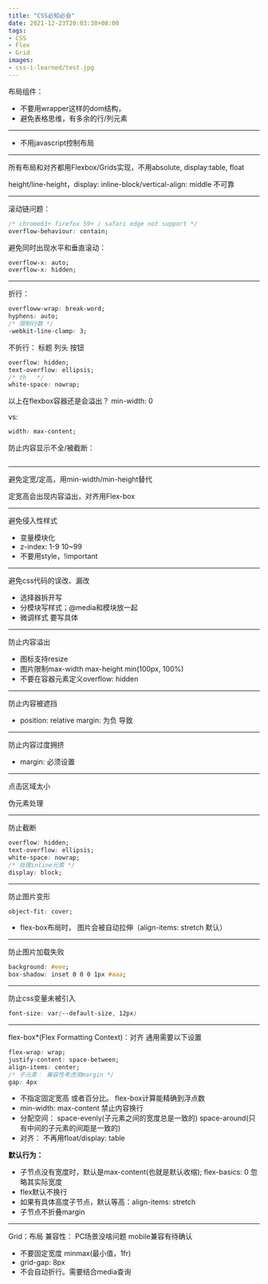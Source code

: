 ```yaml
---
title: "CSS必知必会"
date: 2021-12-23T20:03:38+08:00
tags:
- CSS
- Flex
- Grid
images:
- css-i-learned/test.jpg
---
```


布局组件：

* 不要用wrapper这样的dom结构，
* 避免表格思维，有多余的行/列元素

---

* 不用javascript控制布局

---

所有布局和对齐都用Flexbox/Grids实现，不用absolute, display:table, float

height/line-height，display: inline-block/vertical-align: middle 不可靠

---

滚动链问题：

``` css
/* chrome63+ firefox 59+ / safari edge not support */
overflow-behaviour: contain;
```

避免同时出现水平和垂直滚动：

``` css
overflow-x: auto;
overflow-x: hidden;
```

---

折行：

``` css
overfloww-wrap: break-word;
hyphens: auto;
/* 限制行数 */
-webkit-line-clamp: 3; 
```

不折行： 标题 列头 按钮

``` css
overflow: hidden;
text-overflow: ellipsis;
/* th   */
white-space: nowrap; 
```

以上在flexbox容器还是会溢出？ min-width: 0

vs:

``` css
width: max-content;
```


防止内容显示不全/被截断：

``` css

```

---

避免定宽/定高，用min-width/min-height替代

定宽高会出现内容溢出，对齐用Flex-box

---

避免侵入性样式


* 变量模块化
* z-index: 1-9 10~99
* 不要用style，!important

---

避免css代码的误改、漏改

* 选择器拆开写
* 分模块写样式；@media和模块放一起
* 微调样式 要写具体

---

防止内容溢出

* 图标支持resize
* 图片限制max-width max-height min(100px, 100%)
* 不要在容器元素定义overflow: hidden

---

防止内容被遮挡

* position: relative  margin: 为负 导致

---

防止内容过度拥挤

* margin: 必须设置

---

点击区域太小

伪元素处理

---

防止截断

``` css
overflow: hidden;
text-overflow: ellipsis;
white-space: nowrap;
/* 处理inline元素 */
display: block;
```

---

防止图片变形

``` css
object-fit: cover;
```

* flex-box布局时， 图片会被自动拉伸（align-items: stretch 默认）

---

防止图片加载失败

``` css
background: #eee;
box-shadow: inset 0 0 0 1px #aaa;
```

---

防止css变量未被引入

``` css
font-size: var(--default-size, 12px)
```

---

flex-box*(Flex Formatting Context)：对齐 通用需要以下设置

``` css
flex-wrap: wrap;
justify-content: space-between;
align-items: center;
/* 子元素： 兼容性考虑用margin */
gap: 4px
```

* 不指定固定宽高 或者百分比。 flex-box计算能精确到浮点数
* min-width: max-content 禁止内容换行
* 分配空间： space-evenly(子元素之间的宽度总是一致的) space-around(只有中间的子元素的间距是一致的)
* 对齐： 不再用float/display: table
  
**默认行为：**

* 子节点没有宽度时，默认是max-content(也就是默认收缩); flex-basics: 0 忽略其实际宽度
* flex默认不换行
* 如果有具体高度子节点，默认等高：align-items: stretch
* 子节点不折叠margin


---

Grid：布局 兼容性： PC场景没啥问题 mobile兼容有待确认

* 不要固定宽度 minmax(最小值，1fr)
* grid-gap: 8px
* 不会自动折行。需要结合media查询
  
